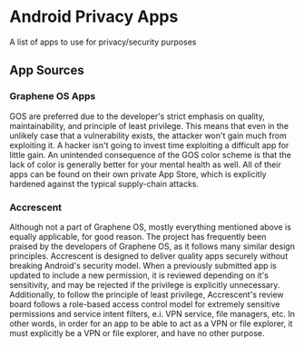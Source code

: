 # Android Privacy Apps
A list of apps to use for privacy/security purposes

## App Sources

### Graphene OS Apps 
GOS are preferred due to the developer's strict emphasis on quality, maintainability, and principle of least privilege. This means that even in the unlikely case that a vulnerability exists, the attacker won't gain much from exploiting it. A hacker isn't going to invest time exploiting a difficult app for little gain. An unintended consequence of the GOS color scheme is that the lack of color is generally better for your mental health as well. All of their apps can be found on their own private App Store, which is explicitly hardened against the typical supply-chain attacks.

### Accrescent 
Although not a part of Graphene OS, mostly everything mentioned above is equally applicable, for good reason. The project has frequently been praised by the developers of Graphene OS, as it follows many similar design principles. Accrescent is designed to deliver quality apps securely without breaking Android's security model. When a previously submitted app is updated to include a new permission, it is reviewed depending on it's sensitivity, and may be rejected if the privilege is explicitly unnecessary. Additionally, to follow the principle of least privilege, Accrescent's review board follows a role-based access control model for extremely sensitive permissions and service intent filters, e.i. VPN service, file managers, etc. In other words, in order for an app to be able to act as a VPN or file explorer, it must explicitly be a VPN or file explorer, and have no other purpose.
